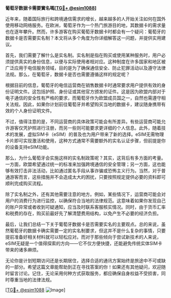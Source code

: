 **葡萄牙数据卡需要實名嗎[[TG💪+ @esim1088](https://t.me/s/esim1088)]**

近年来，随着国际旅行和跨境通信需求的增长，越来越多的人开始关注如何在国外使用移动网络服务。在欧洲，葡萄牙作为一个热门旅游目的地，其数据卡的需求量也在逐年攀升。然而，许多游客在购买葡萄牙数据卡时都会有一个疑问：葡萄牙的数据卡是否需要实名制？本文将从多个角度为你详细解答这一问题，并提供实用建议。

首先，我们需要了解什么是实名制。实名制是指在购买或使用某种服务时，用户必须提供真实的身份信息，以便与实际使用者相对应。这种制度在许多国家和地区被广泛应用于电信服务领域，目的是为了确保通信安全、防止犯罪活动以及遵守法律法规。那么，在葡萄牙，数据卡是否也需要遵循这样的规定呢？

根据目前的信息，葡萄牙的电信运营商在销售数据卡时通常要求用户提供有效的身份证明文件。这包括护照、身份证或其他官方颁发的证件。这是因为欧盟内部对于电子通信的安全性有严格的要求，而葡萄牙作为欧盟成员国之一，自然也需遵守相关法规。因此，如果你计划前往葡萄牙并希望购买当地的数据卡，建议随身携带有效的个人身份证明文件。

不过，值得注意的是，不同运营商的具体政策可能会有所差异。有些运营商可能允许游客仅凭护照进行注册，而另一些则可能要求更详细的个人信息。此外，随着技术的发展，虚拟SIM卡（eSIM）的普及也为用户带来了新的选择。eSIM无需物理卡片即可实现激活和使用，这种方式通常不需要额外的实名认证步骤，但前提是你的设备支持eSIM功能。

那么，为什么葡萄牙会实施这样的实名制政策呢？其实，这背后有多方面的考量。一方面，欧盟希望通过统一的标准来加强跨境通信的安全管理；另一方面，这也能够有效打击非法活动，比如通过匿名手段从事诈骗或恐怖主义行为。当然，对于普通游客而言，这些措施并不会造成太大的困扰，只要按照规定提供必要的资料即可顺利完成购买流程。

除了实名制之外，还有其他需要注意的地方。例如，某些情况下，运营商可能会对用户的消费行为进行监控，以确保符合当地的法律规范。这意味着如果你发现自己的账户异常或者收到可疑通知，应当及时联系客服核实情况。同时，由于货币汇率和税费的存在，购买前最好先了解清楚费用结构，以免产生不必要的经济负担。

最后，让我们总结一下关于葡萄牙数据卡是否需要实名的主要观点。总的来说，虽然葡萄牙的数据卡确实需要一定的实名制要求，但这并不是什么复杂的事情，只要提前准备好相关材料就可以轻松应对。而对于那些倾向于尝试新技术的人来说，eSIM无疑是一个值得探索的方向——它不仅方便快捷，还能避免传统实体SIM卡带来的诸多麻烦。

无论你是计划短期访问还是长期居住，选择合适的通讯方案始终是旅途中不可或缺的一部分。希望这篇文章能帮助到正在寻找答案的你！如果还有其他疑问，欢迎随时留言讨论。记住，无论采用何种方式获取服务，都应确保自身权益不受损害，同时尊重当地的法律法规。

[[TG💪+ @esim1088](https://t.me/s/esim1088) ![Image](https://i.postimg.cc/4NQfJmqS/Snipaste-2025-05-13-00-14-12.png)]